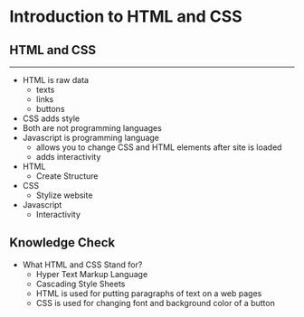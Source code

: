 # Introduction to HTML and CSS

## HTML and CSS
---
* HTML is raw data 
    * texts
    * links
    * buttons
* CSS adds style
* Both are not programming languages
* Javascript is programming language
    * allows you to change CSS and HTML elements after site is loaded
    * adds interactivity
* HTML
    * Create Structure
* CSS
    * Stylize website
* Javascript
    * Interactivity

## Knowledge Check
* What HTML and CSS Stand for?
    * Hyper Text Markup Language
    * Cascading Style Sheets
    * HTML is used for putting paragraphs of text on a web pages
    * CSS is used for changing font and background color of a button
